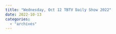 ```yaml
---
title: "Wednesday, Oct 12 TBTV Daily Show 2022"
date: 2022-10-13
categories: 
  - "archives"
---
```



